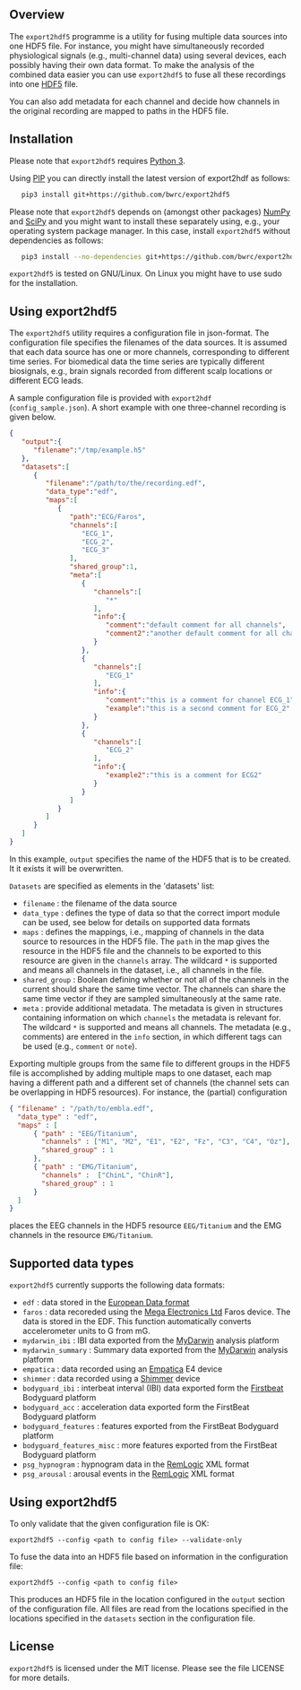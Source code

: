 Overview
--------
The `export2hdf5` programme is a utility for fusing multiple data sources into one HDF5 file. For instance, you might have simultaneously recorded physiological signals (e.g., multi-channel data) using several devices, each possibly having their own data format. To make the analysis of the combined data easier you can use `export2hdf5` to fuse all these recordings into one [HDF5](https://www.hdfgroup.org/) file.

You can also add metadata for each channel and decide how channels in the original recording are mapped to paths in the HDF5 file.


Installation
------------
Please note that `export2hdf5` requires [Python 3](https://www.python.org/).

Using [PIP](https://github.com/pypa/pip) you can directly install the latest version of export2hdf as follows:
```bash
   pip3 install git+https://github.com/bwrc/export2hdf5
```
Please note that `export2hdf5` depends on (amongst other packages) [NumPy](http://www.numpy.org/) and [SciPy](https://www.scipy.org/) and you might want to install these separately using, e.g., your operating system package manager. In this case, install `export2hdf5` without dependencies as follows:
```bash
   pip3 install --no-dependencies git+https://github.com/bwrc/export2hdf5
```

`export2hdf5` is tested on GNU/Linux. On Linux you might have to use sudo for the installation.


Using export2hdf5
-----------------
The `export2hdf5` utility requires a configuration file in json-format. The configuration file specifies the filenames of the data sources. It is assumed that each data source has one or more channels, corresponding to different time series. For biomedical data the time series are typically different biosignals, e.g., brain signals recorded from different scalp locations or different ECG leads.

A sample configuration file is provided with `export2hdf` (`config_sample.json`). A short example with one three-channel recording is given below.

```json
{
   "output":{
      "filename":"/tmp/example.h5"
   },
   "datasets":[
      {
         "filename":"/path/to/the/recording.edf",
         "data_type":"edf",
         "maps":[
            {
               "path":"ECG/Faros",
               "channels":[
                  "ECG_1",
                  "ECG_2",
                  "ECG_3"
               ],
               "shared_group":1,
               "meta":[
                  {
                     "channels":[
                        "*"
                     ],
                     "info":{
                        "comment":"default comment for all channels",
                        "comment2":"another default comment for all channels"
                     }
                  },
                  {
                     "channels":[
                        "ECG_1"
                     ],
                     "info":{
                        "comment":"this is a comment for channel ECG_1",
                        "example":"this is a second comment for ECG_2"
                     }
                  },
                  {
                     "channels":[
                        "ECG_2"
                     ],
                     "info":{
                        "example2":"this is a comment for ECG2"
                     }
                  }
               ]
            }
         ]
      }
   ]
}
```

In this example, `output` specifies the name of the HDF5 that is to be created. It it exists it will be overwritten.

`Datasets` are specified as elements in the 'datasets' list:

- `filename` : the filename of the data source
- `data_type` : defines the type of data so that the correct import module can be used, see below for details on supported data formats
- `maps` : defines the mappings, i.e., mapping of channels in the data source to resources in the HDF5 file. The `path` in the map gives the resource in the HDF5 file and the channels to be exported to this resource are given in the `channels` array. The wildcard `*` is supported and means all channels in the dataset, i.e., all channels in the file.
- `shared_group` : Boolean defining whether or not all of the channels in the current should share the same time vector. The channels can share the same time vector if they are sampled simultaneously at the same rate.
- `meta` : provide additional metadata. The metadata is given in structures containing information on which `channels` the metadata is relevant for. The wildcard `*` is supported and means all channels. The metadata (e.g., comments) are entered in the `info` section, in which different tags can be used (e.g., `comment` or `note`).

Exporting multiple groups from the same file to different groups in the HDF5 file is accomplished by adding multiple maps to one dataset, each map having a different path and a different set of channels (the channel sets can be overlapping in HDF5 resources). For instance, the (partial) configuration

```json
{ "filename" : "/path/to/embla.edf",
  "data_type" : "edf",
  "maps" : [
      { "path" : "EEG/Titanium",
        "channels" : ["M1", "M2", "E1", "E2", "Fz", "C3", "C4", "Oz"],
        "shared_group" : 1
      },
      { "path" : "EMG/Titanium",
        "channels" :  ["ChinL", "ChinR"],
        "shared_group" : 1
      }
  ]
}
```
places the EEG channels in the HDF5 resource `EEG/Titanium` and the EMG channels in the resource `EMG/Titanium`.

Supported data types
--------------------
`export2hdf5` currently supports the following data formats:

- `edf` : data stored in the [European Data format](http://www.edfplus.info/)
- `faros` : data recoreded using the [Mega Electronics Ltd](http://www.megaemg.com) Faros device. The data is stored in the EDF. This function automatically converts accelerometer units to G from mG.
- `mydarwin_ibi` : IBI data exported from the [MyDarwin](www.mydarwin.eu) analysis platform
- `mydarwin_summary` : Summary data exported from the [MyDarwin](www.mydarwin.eu) analysis platform
- `empatica` : data recorded using an [Empatica](https://www.empatica.com/) E4 device
- `shimmer` : data recorded using a [Shimmer](https://www.shimmersensing.com/) device
- `bodyguard_ibi` : interbeat interval (IBI) data exported form the [Firstbeat](https://www.firstbeat.com/) Bodyguard platform
- `bodyguard_acc` : acceleration data exported form the FirstBeat Bodyguard platform
- `bodyguard_features` : features exported from the FirstBeat Bodyguard platform
- `bodyguard_features_misc` : more features exported from the FirstBeat Bodyguard platform
- `psg_hypnogram` : hypnogram data in the [RemLogic](http://www.natus.com/index.cfm?page=products_1&crid=1014) XML format
- `psg_arousal` : arousal events in the [RemLogic](http://www.natus.com/index.cfm?page=products_1&crid=1014) XML format



Using export2hdf5
-----------------
To only validate that the given configuration file is OK:
```
export2hdf5 --config <path to config file> --validate-only
```

To fuse the data into an HDF5 file based on information in the configuration file:
```
export2hdf5 --config <path to config file>
```
This produces an HDF5 file in the location configured in the `output` section of the configuration file. All files are read from the locations specified in the locations specified in the `datasets` section in the configuration file.

License
-------
`export2hdf5` is licensed under the MIT license. Please see the file LICENSE for more details.
